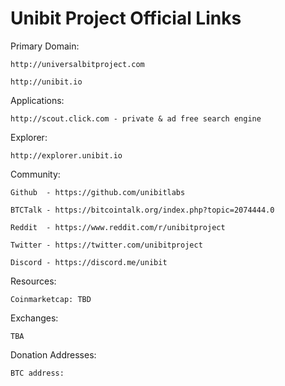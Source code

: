 # Unibit Project Official Links 


Primary Domain:
   
    http://universalbitproject.com
   
    http://unibit.io

Applications:
   
    http://scout.click.com - private & ad free search engine
    
   Explorer: 
   
    http://explorer.unibit.io

Community: 
    
    Github  - https://github.com/unibitlabs
    
    BTCTalk - https://bitcointalk.org/index.php?topic=2074444.0
    
    Reddit  - https://www.reddit.com/r/unibitproject

    Twitter - https://twitter.com/unibitproject

    Discord - https://discord.me/unibit
    
    
Resources:

    Coinmarketcap: TBD

Exchanges:

    TBA
    
Donation Addresses:

    BTC address: 
